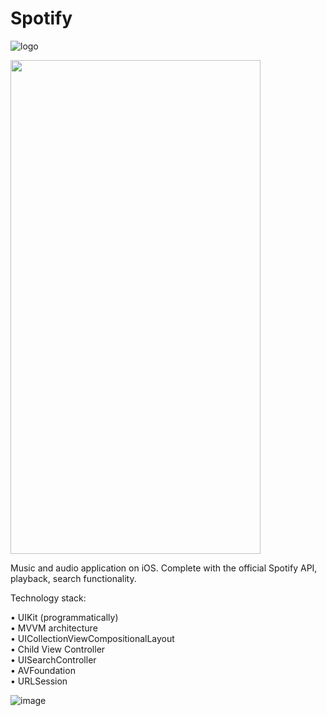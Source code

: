 # Spotify
![logo](https://github.com/Harnashevich/Spotify/assets/84876109/51c3b8b7-11e2-4fed-aafe-74def9c0c206)

<img src="https://github.com/Harnashevich/Spotify/assets/84876109/51c3b8b7-11e2-4fed-aafe-74def9c0c206" width="400" height="790">

Music and audio application on iOS. Complete with the official Spotify API, playback, search functionality.

Technology stack:

• UIKit (programmatically)<br />
• MVVM architecture<br />
• UICollectionViewCompositionalLayout<br />
• Child View Controller<br />
• UISearchController<br />
• AVFoundation<br />
• URLSession<br />

![image](https://github.com/Harnashevich/Spotify/assets/84876109/fd49b9ea-7a3d-434d-8d4c-1556d6fafdb7)
